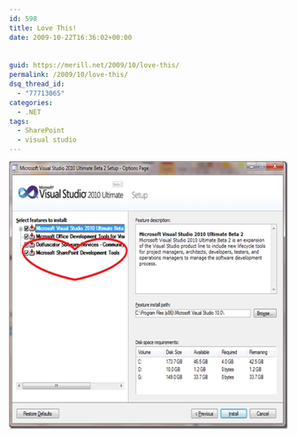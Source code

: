 ```yaml
---
id: 598
title: Love This!
date: 2009-10-22T16:36:02+00:00


guid: https://merill.net/2009/10/love-this/
permalink: /2009/10/love-this/
dsq_thread_id:
  - "77713065"
categories:
  - .NET
tags:
  - SharePoint
  - visual studio
---
```

<p><a href="https://merill.net/wp-content/uploads/2009/10/SharePointDev.png"><img style="border-bottom: 0px; border-left: 0px; display: inline; border-top: 0px; border-right: 0px" title="SharePointDev" border="0" alt="SharePointDev" src="/wp-content/uploads/2009/10/SharePointDev_thumb.png" width="630" height="484" /></a></p>